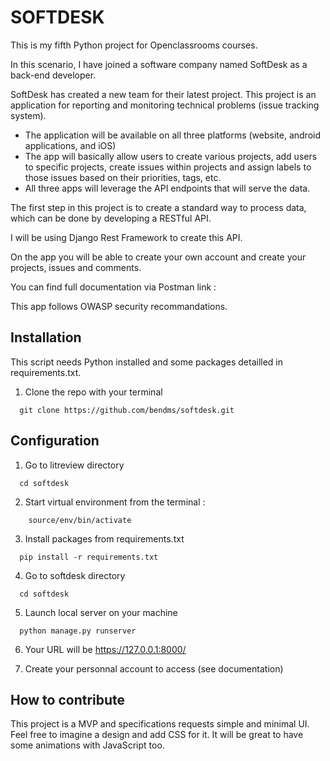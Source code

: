 # SOFTDESK

This is my fifth Python project for Openclassrooms courses.

In this scenario, I have joined a software company named SoftDesk as a back-end developer.

SoftDesk has created a new team for their latest project. This project is an application for reporting and monitoring technical problems (issue tracking system).

- The application will be available on all three platforms (website, android applications, and iOS)
- The app will basically allow users to create various projects, add users to specific projects, create issues within projects and assign labels to those issues based on their priorities, tags, etc.
- All three apps will leverage the API endpoints that will serve the data.

The first step in this project is to create a standard way to process data, which can be done by developing a RESTful API.

I will be using Django Rest Framework to create this API.

On the app you will be able to create your own account and create your projects, issues and comments.

You can find full documentation via Postman link : 

This app follows OWASP security recommandations.

## Installation

This script needs Python installed and some packages detailled in requirements.txt.

1. Clone the repo with your terminal

```
  git clone https://github.com/bendms/softdesk.git
```

## Configuration 

1. Go to litreview directory

```
  cd softdesk
```

2. Start virtual environment from the terminal : 
```
    source/env/bin/activate
```

3. Install packages from requirements.txt

```
  pip install -r requirements.txt
```

4. Go to softdesk directory 

```
  cd softdesk
```

5. Launch local server on your machine

```
  python manage.py runserver
```

6. Your URL will be https://127.0.0.1:8000/ 

7. Create your personnal account to access (see documentation)

## How to contribute 

This project is a MVP and specifications requests simple and minimal UI. Feel free to imagine a design and add CSS for it. It will be great to have some animations with JavaScript too. 